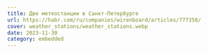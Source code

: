 ```yaml
---
title: Две метеостанции в Санкт-Петербурге
url: https://habr.com/ru/companies/wirenboard/articles/777350/
cover: weather_stations/weather_stations.webp
date: 2023-11-30
category: embedded
---
```

